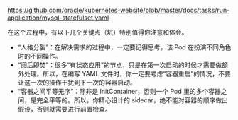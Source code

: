 https://github.com/oracle/kubernetes-website/blob/master/docs/tasks/run-application/mysql-statefulset.yaml

在这个过程中，有以下几个关键点（坑）特别值得你注意和体会。
* “人格分裂”：在解决需求的过程中，一定要记得思考，该 Pod 在扮演不同角色时的不同操作。
* “阅后即焚”：很多“有状态应用”的节点，只是在第一次启动的时候才需要做额外处理。所以，在编写 YAML 文件时，你一定要考虑“容器重启”的情况，不要让这一次的操作干扰到下一次的容器启动。
* “容器之间平等无序”：除非是 InitContainer，否则一个 Pod 里的多个容器之间，是完全平等的。所以，你精心设计的 sidecar，绝不能对容器的顺序做出假设，否则就需要进行前置检查。
